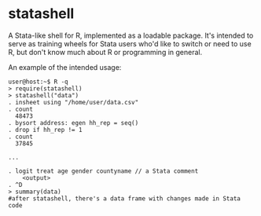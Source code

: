 statashell
==========

A Stata-like shell for R, implemented as a loadable package. It's intended to serve as training wheels for Stata users who'd like to switch or need to use R, but don't know much about R or programming in general.

An example of the intended usage:
    
    user@host:~$ R -q
    > require(statashell)
    > statashell("data")
    . insheet using "/home/user/data.csv"
    . count
      48473
    . bysort address: egen hh_rep = seq()
    . drop if hh_rep != 1
    . count
      37845

    ...

    . logit treat age gender countyname // a Stata comment
        <output>
    . ^D
    > summary(data)
    #after statashell, there's a data frame with changes made in Stata code
